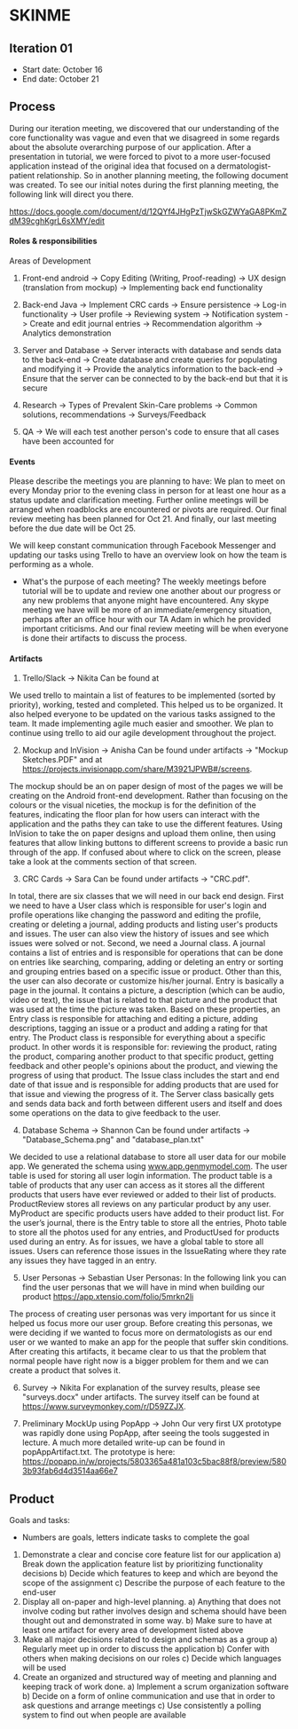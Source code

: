 # SKINME

## Iteration 01

 * Start date: October 16
 * End date: October 21

## Process

During our iteration meeting, we discovered that our understanding of the core functionality was vague and even that we disagreed in some regards about the absolute overarching purpose of our application. After a presentation in tutorial, we were forced to pivot to a more user-focused application instead of the original idea that focused on a dermatologist-patient relationship. So in another planning meeting, the following document was created. To see our initial notes during the first planning meeting, the following link will direct you there.

https://docs.google.com/document/d/12QYf4JHgPzTjwSkGZWYaGA8PKmZdM39cghKgrL6sXMY/edit

#### Roles & responsibilities

Areas of Development

1) Front-end android
-> Copy Editing (Writing, Proof-reading)
-> UX design (translation from mockup)
-> Implementing back end functionality

2) Back-end Java
-> Implement CRC cards
-> Ensure persistence
-> Log-in functionality
-> User profile
-> Reviewing system
-> Notification system
-> Create and edit journal entries
-> Recommendation algorithm
-> Analytics demonstration

3) Server and Database
-> Server interacts with database and sends data to the back-end
-> Create database and create queries for populating and modifying it
-> Provide the analytics information to the back-end
-> Ensure that the server can be connected to by the back-end but that it is secure

4) Research
-> Types of Prevalent Skin-Care problems
-> Common solutions, recommendations
-> Surveys/Feedback

5) QA
-> We will each test another person's code to ensure that all cases have been accounted for

#### Events

Please describe the meetings you are planning to have:
We plan to meet on every Monday prior to the evening class in person for at least one hour as a status update and clarification meeting. Further online meetings will be arranged when roadblocks are encountered or pivots are required. Our final review meeting has been planned for Oct 21. And finally, our last meeting before the due date will be Oct 25.

We will keep constant communication through Facebook Messenger and updating our tasks using Trello to have an overview look on how the 
team is performing as a whole.

 * What's the purpose of each meeting?
The weekly meetings before tutorial will be to update and review one another about our progress or any new problems that anyone might have encountered.
Any skype meeting we have will be more of an immediate/emergency situation, perhaps after an office hour with our TA Adam in which he provided important criticisms.
And our final review meeting will be when everyone is done their artifacts to discuss the process.


#### Artifacts

1) Trello/Slack -> Nikita
Can be found at

We used trello to maintain a list of features to be implemented (sorted by priority), working, tested and completed. This helped us to be organized. It also helped everyone to be updated on the various tasks assigned to the team. It made implementing agile much easier and smoother. We plan to continue using trello to aid our agile development throughout the project.


2) Mockup and InVision -> Anisha
Can be found under artifacts -> "Mockup Sketches.PDF" and at https://projects.invisionapp.com/share/M3921JPWB#/screens.

The mockup should be an on paper design of most of the pages we will be creating on the Android front-end development. Rather than focusing on the colours or the visual niceties, the mockup is for the definition of the features, indicating the floor plan for how users can interact with the application and the paths they can take to use the different features. Using InVision to take the on paper designs and upload them online, then using features that allow linking buttons to different screens to provide a basic run through of the app. If confused about where to click on the screen, please take a look at the comments section of that screen.


3) CRC Cards -> Sara
Can be found under artifacts -> "CRC.pdf".

In total, there are six classes that we will need in our back end design.
First we need to have a User class which is responsible for user's login and profile operations like changing the password and editing the profile, creating or deleting a journal, adding products and listing user's products and issues. The user can also view the history of issues and see which issues were solved or not.
Second, we need a Journal class. A journal contains a list of entries and is responsible for operations that can be done on entries like searching, comparing, adding or deleting an entry or sorting and grouping entries based on a specific issue or product. Other than this, the user can also decorate or customize his/her journal.
Entry is basically a page in the journal. It contains a picture, a description (which can be audio, video or text), the issue that is related to that picture and the product that was used at the time the picture was taken. Based on these properties, an Entry class is responsible for attaching and editing a picture, adding descriptions, tagging an issue or a product and adding a rating for that entry.
The Product class is responsible for everything about a specific product. In other words it is responsible for: reviewing the product, rating the product, comparing another product to that specific product, getting feedback and other people's opinions about the product, and viewing the progress of using that product.
The Issue class includes the start and end date of that issue and is responsible for adding products that are used for that issue and viewing the progress of it.
The Server class basically gets and sends data back and forth between different users and itself and does some operations on the data to give feedback to the user.


4) Database Schema -> Shannon
Can be found under artifacts -> "Database_Schema.png" and "database_plan.txt"

We decided to use a relational database to store all user data for our mobile app. We generated the schema using www.app.genmymodel.com. The user table is used for storing all user login information. The product table is a table of products that any user can access as it stores all the different products that users have ever reviewed or added to their list of products. ProductReview stores all reviews on any particular product by any user. MyProduct are specific products users have added to their product list. For the user’s journal, there is the Entry table to store all the entries, Photo table to store all the photos used for any entries, and ProductUsed for products used during an entry. As for issues, we have a global table to store all issues. Users can reference those issues in the IssueRating where they rate any issues they have tagged in an entry.


5) User Personas -> Sebastian
User Personas: In the following link you can find the user personas that we will have in mind when building our product
https://app.xtensio.com/folio/5mrkn2li

The process of creating user personas was very important for us since it helped us focus more our user group. Before creating this personas, we were deciding if we wanted to focus more on dermatologists as our end user or we wanted to make an app for the people that suffer skin conditions. After creating this artifacts, it  became clear to us that the problem that normal people have right now is a bigger problem for them and we can create a product that solves it. 

6) Survey -> Nikita
For explanation of the survey results, please see "surveys.docx" under artifacts.
The survey itself can be found at https://www.surveymonkey.com/r/D59ZZJX.

7) Preliminary MockUp using PopApp -> John
Our very first UX prototype was rapidly done using PopApp, after seeing the tools suggested in lecture. A much more detailed write-up can be found in popAppArtifact.txt. The prototype is here:  
https://popapp.in/w/projects/5803365a481a103c5bac88f8/preview/5803b93fab6d4d3514aa66e7


## Product

Goals and tasks:
 * Numbers are goals, letters indicate tasks to complete the goal
 1) Demonstrate a clear and concise core feature list for our application
    a) Break down the application feature list by prioritizing functionality decisions
    b) Decide which features to keep and which are beyond the scope of the assignment
    c) Describe the purpose of each feature to the end-user
 2) Display all on-paper and high-level planning.
    a) Anything that does not involve coding but rather involves design and schema should have been thought out and demonstrated in some way.
    b) Make sure to have at least one artifact for every area of development listed above
 3) Make all major decisions related to design and schemas as a group
    a) Regularly meet up in order to discuss the application
    b) Confer with others when making decisions on our roles
    c) Decide which languages will be used
 4) Create an organized and structured way of meeting and planning and keeping track of work done.
    a) Implement a scrum organization software
    b) Decide on a form of online communication and use that in order to ask questions and arrange meetings
    c) Use consistently a polling system to find out when people are available
